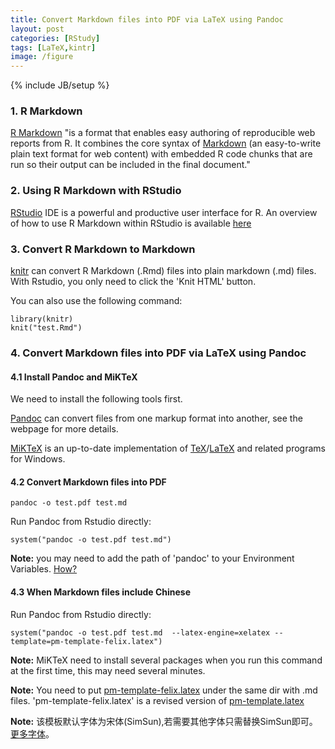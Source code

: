 ```yaml
---
title: Convert Markdown files into PDF via LaTeX using Pandoc
layout: post
categories: [RStudy]
tags: [LaTeX,kintr]
image: /figure
---
```

{% include JB/setup %}

### 1. R Markdown

[R Markdown](http://www.rstudio.com/ide/docs/r_markdown) "is a format that enables easy authoring of reproducible web reports from R. It combines the core syntax of [Markdown](http://daringfireball.net/projects/markdown/) (an easy-to-write plain text format for web content) with embedded R code chunks that are run so their output can be included in the final document."

### 2. Using R Markdown with RStudio

[RStudio](http://www.rstudio.com/) IDE is a powerful and productive user interface for R. An overview of how to use R Markdown within RStudio is available [here](http://www.rstudio.com/ide/docs/authoring/using_markdown)

### 3. Convert R Markdown to Markdown

[knitr](http://yihui.name/knitr/) can convert R Markdown (.Rmd) files into plain markdown (.md) files. With Rstudio, you only need to click the 'Knit HTML' button.

You can also use the following command:

```
library(knitr)
knit("test.Rmd")
```

### 4. Convert Markdown files into PDF via LaTeX using Pandoc

#### 4.1 Install Pandoc and MiKTeX

We need to install the following tools first.

[Pandoc](http://johnmacfarlane.net/pandoc/) can convert files from one markup format into another, see the webpage for more details.

[MiKTeX](http://miktex.org/) is an up-to-date implementation of [TeX](http://www.ctan.org/tex/)/[LaTeX](http://www.latex-project.org/) and related programs for Windows.

#### 4.2 Convert Markdown files into PDF

```
pandoc -o test.pdf test.md
```

Run Pandoc from Rstudio directly:

```
system("pandoc -o test.pdf test.md")
```

**Note:** you may need to add the path of 'pandoc' to your Environment Variables. [How?](http://www.computerhope.com/issues/ch000549.htm)

#### 4.3 When Markdown files include Chinese

Run Pandoc from Rstudio directly:

```
system("pandoc -o test.pdf test.md  --latex-engine=xelatex --template=pm-template-felix.latex")
```

**Note:** MiKTeX need to install several packages when you run this command at the first time, this may need several minutes.

**Note:** You need to put [pm-template-felix.latex](https://dl.dropboxusercontent.com/u/8272421/latex/pm-template-felix.latex) under the same dir with .md files.  'pm-template-felix.latex' is a revised version of [pm-template.latex](https://github.com/tzengyuxio/pages/tree/gh-pages/pandoc)

**Note:** 该模板默认字体为宋体(SimSun),若需要其他字体只需替换SimSun即可。[更多字体](http://hotoo.googlecode.com/svn/trunk/labs/css/css-fonts.html)。

